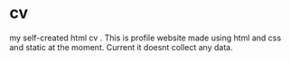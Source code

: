 # cv
my self-created html cv . This is profile website made using html and css and static at the moment. Current it doesnt collect any data.

